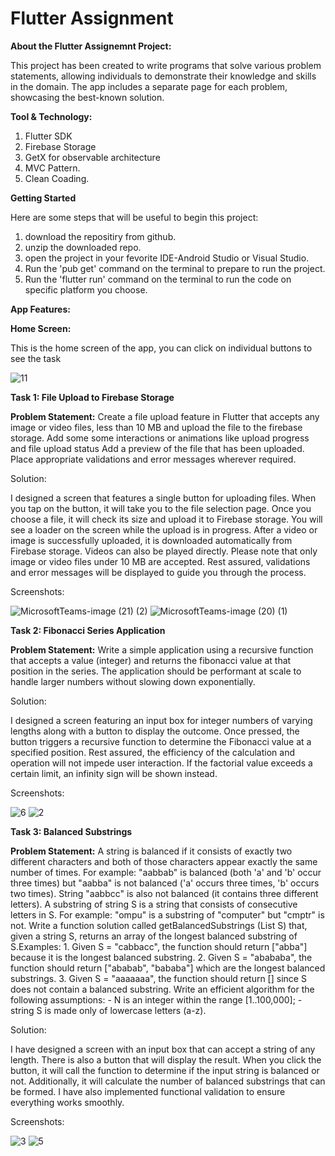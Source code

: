 # Flutter Assignment

**About the Flutter Assignemnt Project:**

This project has been created to write programs that solve various problem statements, allowing individuals to demonstrate their knowledge and skills in the domain. The app includes a separate page for each problem, showcasing the best-known solution.

**Tool & Technology:**

1. Flutter SDK
2. Firebase Storage
3. GetX for observable architecture
4. MVC Pattern.
5. Clean Coading.

**Getting Started**

Here are some steps that will be useful to begin this project:
1. download the repositiry from github.
2. unzip the downloaded repo.
3. open the project in your fevorite IDE-Android Studio or Visual Studio.
4. Run the 'pub get' command on the terminal to prepare to run the project.
5. Run the 'flutter run' command on the terminal to run the code on specific platform you choose.

**App Features:**

**Home Screen:**

This is the home screen of the app, you can click on individual buttons to see the task

![11](https://github.com/gaurav1246/Flutter-Assignment/assets/16500290/e57cc715-c689-4fd1-a7db-8448622f0a16)



**Task 1: File Upload to Firebase Storage**

**Problem Statement:**
Create a file upload feature in Flutter that accepts any image or video files, less than 10 MB and upload the file to the firebase storage.
Add some some interactions or animations like upload progress and file upload status Add a preview of the file that has been uploaded.
Place appropriate validations and error messages wherever required.

Solution:

I designed a screen that features a single button for uploading files. When you tap on the button, it will take you to the file selection page. Once you choose a file, it will check its size and upload it to Firebase storage. You will see a loader on the screen while the upload is in progress.
After a video or image is successfully uploaded, it is downloaded automatically from Firebase storage. Videos can also be played directly. Please note that only image or video files under 10 MB are accepted. Rest assured, validations and error messages will be displayed to guide you through the process.

Screenshots:

![MicrosoftTeams-image (21) (2)](https://github.com/gaurav1246/Flutter-Assignment/assets/16500290/fe83e660-4592-41cb-b5f7-525cc5613608)
![MicrosoftTeams-image (20) (1)](https://github.com/gaurav1246/Flutter-Assignment/assets/16500290/df5e20fd-86b3-4ac0-977c-a70eff14d76e)


**Task 2: Fibonacci Series Application**

**Problem Statement:**
Write a simple application using a recursive function that accepts a value (integer) and returns the fibonacci value at that position in the series.
The application should be performant at scale to handle larger numbers without slowing down exponentially.

Solution:

I designed a screen featuring an input box for integer numbers of varying lengths along with a button to display the outcome. Once pressed, the button triggers a recursive function to determine the Fibonacci value at a specified position. Rest assured, the efficiency of the calculation and operation will not impede user interaction. If the factorial value exceeds a certain limit, an infinity sign will be shown instead.

Screenshots:

![6](https://github.com/gaurav1246/Flutter-Assignment/assets/16500290/ee4a3aef-d277-41bb-9b11-90676b243c9a)
![2](https://github.com/gaurav1246/Flutter-Assignment/assets/16500290/da534bd5-fea7-407a-898f-d331d1834430)




**Task 3: Balanced Substrings**

**Problem Statement:**
A string is balanced if it consists of exactly two different characters and both of those characters appear exactly the same number of times. For example: "aabbab" is balanced (both 'a' and 'b' occur three times) but "aabba" is not balanced ('a' occurs three times, 'b' occurs two times). String "aabbcc" is also not balanced (it contains three different letters). A substring of string S is a string that consists of consecutive letters in S. For example: "ompu" is a substring of "computer" but "cmptr" is not. Write a function solution called getBalancedSubstrings (List<String> S) that, given a string S, returns an
array of the longest balanced substring of S.Examples: 1. Given S = "cabbacc", the function should return ["abba"] because it is the longest balanced substring.
2. Given S = "abababa", the function should return ["ababab", "bababa"] which are the longest balanced substrings.
3. Given S = "aaaaaaa", the function should return [] since S does not contain a balanced substring. Write an efficient algorithm for the following assumptions: - N is an integer within the range [1..100,000]; - string S is made only of lowercase letters (a-z).

Solution:

I have designed a screen with an input box that can accept a string of any length. There is also a button that will display the result. When you click the button, it will call the function to determine if the input string is balanced or not. Additionally, it will calculate the number of balanced substrings that can be formed. I have also implemented functional validation to ensure everything works smoothly.

Screenshots:

![3](https://github.com/gaurav1246/Flutter-Assignment/assets/16500290/8684b621-70cb-4aa3-93a8-11dc2501d5ba)
![5](https://github.com/gaurav1246/Flutter-Assignment/assets/16500290/2b3bda0a-9a68-402b-86c1-b875cffacfa3)

